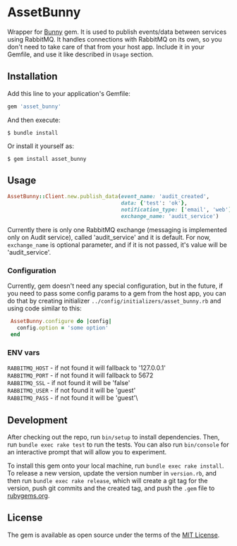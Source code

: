 # AssetBunny

Wrapper for [Bunny](https://github.com/ruby-amqp/bunny) gem. It is used to publish events/data between services using RabbitMQ.
It handles connections with RabbitMQ on its own, so you don't need to take care of that from your host app.
Include it in your Gemfile, and use it like described in `Usage` section.

## Installation

Add this line to your application's Gemfile:

```ruby
gem 'asset_bunny'
```

And then execute:

    $ bundle install

Or install it yourself as:

    $ gem install asset_bunny

## Usage

```ruby
AssetBunny::Client.new.publish_data(event_name: 'audit_created',
                                    data: {'test': 'ok'},
                                    notification_type: ['email', 'web'],
                                    exchange_name: 'audit_service')
```

Currently there is only one RabbitMQ exchange (messaging is implemented only on Audit service), called 'audit_service' and it is default.
For now, `exchange_name` is optional parameter, and if it is not passed, it's value will be 'audit_service'.

### Configuration

Currently, gem doesn't need any special configuration, but in the future, if you need to pass some config params to a gem from the host app, you can do that
by creating initializer `../config/initializers/asset_bunny.rb` and using code similar to this:

```ruby
 AssetBunny.configure do |config|
   config.option = 'some option'
 end
```
### ENV vars

`RABBITMQ_HOST` - if not found it will fallback to '127.0.0.1'\
`RABBITMQ_PORT` - if not found it will fallback to 5672\
`RABBITMQ_SSL`  - if not found it will be 'false'\
`RABBITMQ_USER` - if not found it will be 'guest'\
`RABBITMQ_PASS` - if not found it will be 'guest'\

## Development

After checking out the repo, run `bin/setup` to install dependencies. Then, run `bundle exec rake test` to run the tests. You can also run `bin/console` for an interactive prompt that will allow you to experiment.

To install this gem onto your local machine, run `bundle exec rake install`. To release a new version, update the version number in `version.rb`, and then run `bundle exec rake release`, which will create a git tag for the version, push git commits and the created tag, and push the `.gem` file to [rubygems.org](https://rubygems.org).

## License

The gem is available as open source under the terms of the [MIT License](https://opensource.org/licenses/MIT).

